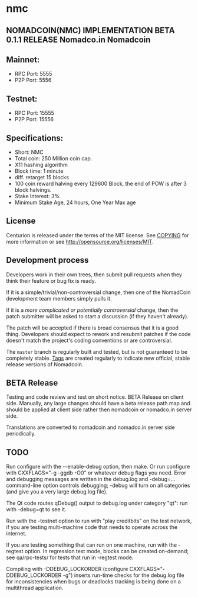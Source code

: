 # nmc
NOMADCOIN(NMC) IMPLEMENTATION BETA 0.1.1 RELEASE
Nomadco.in Nomadcoin
---------------------------------------------

Mainnet:
---------

- RPC Port: 5555
- P2P Port: 5556

Testnet:
---------

- RPC Port: 15555
- P2P Port: 15556

Specifications:
---------------

- Short: NMC
- Total coin: 250 Million coin cap.
- X11 hashing algorithm
- Block time: 1 minute
- diff. retarget 15 blocks
- 100 coin reward halving every 129600 Block, the end of POW is after 3 block halvings.
- Stake Interest: 3%
- Minimum Stake Age, 24 hours, One Year Max age

License
-------

Centurion is released under the terms of the MIT license. See [COPYING](COPYING) for more
information or see http://opensource.org/licenses/MIT.

Development process
-------------------

Developers work in their own trees, then submit pull requests when they think
their feature or bug fix is ready.

If it is a simple/trivial/non-controversial change, then one of the NomadCoin
development team members simply pulls it.

If it is a *more complicated or potentially controversial* change, then the patch
submitter will be asked to start a discussion (if they haven't already).

The patch will be accepted if there is broad consensus that it is a good thing.
Developers should expect to rework and resubmit patches if the code doesn't
match the project's coding conventions or are controversial.

The `master` branch is regularly built and tested, but is not guaranteed to be
completely stable. [Tags](https://github.com/mygenibox/nmc) are created
regularly to indicate new official, stable release versions of Nomadcoin.

BETA Release
-------

Testing and code review and test on short notice. BETA  Release on client side. Manually, any large changes should have a beta release path map and should be applied at client side rather then nomadcoin or nomadco.in server side.

Translations are converted to nomadcoin and nomadco.in server side periodically.

TODO
-------

Run configure with the --enable-debug option, then make. Or run configure with
CXXFLAGS="-g -ggdb -O0" or whatever debug flags you need. Error and debugging messages are written in the debug.log and -debug=... command-line option controls debugging; -debug will turn
on all categories (and give you a very large debug.log file).

The Qt code routes qDebug() output to debug.log under category "qt": run with -debug=qt
to see it.

Run with the -testnet option to run with "play creditbits" on the test network, if you
are testing multi-machine code that needs to operate across the internet.

If you are testing something that can run on one machine, run with the -regtest option.
In regression test mode, blocks can be created on-demand; see qa/rpc-tests/ for tests
that run in -regtest mode.

Compiling with -DDEBUG_LOCKORDER (configure CXXFLAGS="-DDEBUG_LOCKORDER -g") inserts run-time checks for the debug.log file for inconsistencies when bugs or deadlocks tracking is being done on a multithread application.
